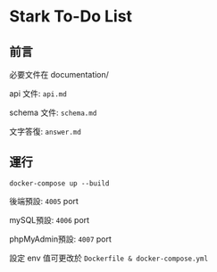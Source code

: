 # Stark To-Do List

## 前言

必要文件在 documentation/

api 文件: `api.md`

schema 文件: `schema.md`

文字答復: `answer.md`


## 運行
```
docker-compose up --build 
```
後端預設: `4005` port

mySQL預設: `4006` port

phpMyAdmin預設: `4007` port

設定 env 值可更改於 `Dockerfile & docker-compose.yml`
